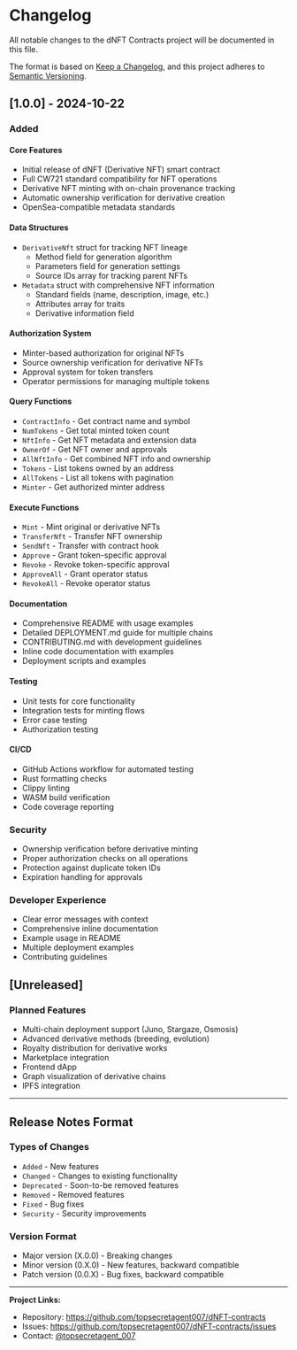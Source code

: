 # Changelog

All notable changes to the dNFT Contracts project will be documented in this file.

The format is based on [Keep a Changelog](https://keepachangelog.com/en/1.0.0/),
and this project adheres to [Semantic Versioning](https://semver.org/spec/v2.0.0.html).

## [1.0.0] - 2024-10-22

### Added

#### Core Features
- Initial release of dNFT (Derivative NFT) smart contract
- Full CW721 standard compatibility for NFT operations
- Derivative NFT minting with on-chain provenance tracking
- Automatic ownership verification for derivative creation
- OpenSea-compatible metadata standards

#### Data Structures
- `DerivativeNft` struct for tracking NFT lineage
  - Method field for generation algorithm
  - Parameters field for generation settings
  - Source IDs array for tracking parent NFTs
- `Metadata` struct with comprehensive NFT information
  - Standard fields (name, description, image, etc.)
  - Attributes array for traits
  - Derivative information field

#### Authorization System
- Minter-based authorization for original NFTs
- Source ownership verification for derivative NFTs
- Approval system for token transfers
- Operator permissions for managing multiple tokens

#### Query Functions
- `ContractInfo` - Get contract name and symbol
- `NumTokens` - Get total minted token count
- `NftInfo` - Get NFT metadata and extension data
- `OwnerOf` - Get NFT owner and approvals
- `AllNftInfo` - Get combined NFT info and ownership
- `Tokens` - List tokens owned by an address
- `AllTokens` - List all tokens with pagination
- `Minter` - Get authorized minter address

#### Execute Functions
- `Mint` - Mint original or derivative NFTs
- `TransferNft` - Transfer NFT ownership
- `SendNft` - Transfer with contract hook
- `Approve` - Grant token-specific approval
- `Revoke` - Revoke token-specific approval
- `ApproveAll` - Grant operator status
- `RevokeAll` - Revoke operator status

#### Documentation
- Comprehensive README with usage examples
- Detailed DEPLOYMENT.md guide for multiple chains
- CONTRIBUTING.md with development guidelines
- Inline code documentation with examples
- Deployment scripts and examples

#### Testing
- Unit tests for core functionality
- Integration tests for minting flows
- Error case testing
- Authorization testing

#### CI/CD
- GitHub Actions workflow for automated testing
- Rust formatting checks
- Clippy linting
- WASM build verification
- Code coverage reporting

### Security
- Ownership verification before derivative minting
- Proper authorization checks on all operations
- Protection against duplicate token IDs
- Expiration handling for approvals

### Developer Experience
- Clear error messages with context
- Comprehensive inline documentation
- Example usage in README
- Multiple deployment examples
- Contributing guidelines

## [Unreleased]

### Planned Features
- Multi-chain deployment support (Juno, Stargaze, Osmosis)
- Advanced derivative methods (breeding, evolution)
- Royalty distribution for derivative works
- Marketplace integration
- Frontend dApp
- Graph visualization of derivative chains
- IPFS integration

---

## Release Notes Format

### Types of Changes
- `Added` - New features
- `Changed` - Changes to existing functionality
- `Deprecated` - Soon-to-be removed features
- `Removed` - Removed features
- `Fixed` - Bug fixes
- `Security` - Security improvements

### Version Format
- Major version (X.0.0) - Breaking changes
- Minor version (0.X.0) - New features, backward compatible
- Patch version (0.0.X) - Bug fixes, backward compatible

---

**Project Links:**
- Repository: https://github.com/topsecretagent007/dNFT-contracts
- Issues: https://github.com/topsecretagent007/dNFT-contracts/issues
- Contact: [@topsecretagent_007](https://t.me/topsecretagent_007)

